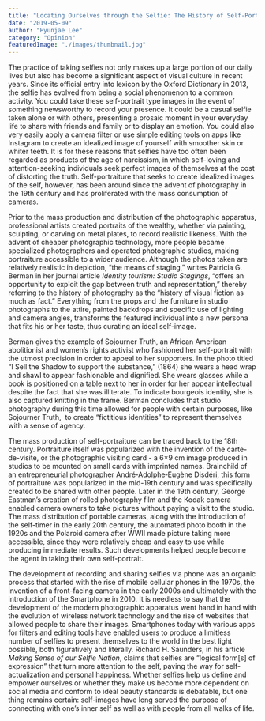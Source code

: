 ```yaml
---
title: "Locating Ourselves through the Selfie: The History of Self-Portraiture"
date: "2019-05-09"
author: "Hyunjae Lee"
category: "Opinion"
featuredImage: "./images/thumbnail.jpg"
---
```


The practice of taking selfies not only makes up a large portion of our daily lives but also has become a significant aspect of visual culture in recent years. Since its official entry into lexicon by the Oxford Dictionary in 2013, the selfie has evolved from being a social phenomenon to a common activity. You could take these self-portrait type images in the event of something newsworthy to record your presence. It could be a casual selfie taken alone or with others, presenting a prosaic moment in your everyday life to share with friends and family or to display an emotion. You could also very easily apply a camera filter or use simple editing tools on apps like Instagram to create an idealized image of yourself with smoother skin or whiter teeth. It is for these reasons that selfies have too often been regarded as products of the age of narcissism, in which self-loving and attention-seeking individuals seek perfect images of themselves at the cost of distorting the truth. Self-portraiture that seeks to create idealized images of the self, however, has been around since the advent of photography in the 19th century and has proliferated with the mass consumption of cameras.

Prior to the mass production and distribution of the photographic apparatus, professional artists created portraits of the wealthy, whether via painting, sculpting, or carving on metal plates, to record realistic likeness. With the advent of cheaper photographic technology, more people became specialized photographers and operated photographic studios, making portraiture accessible to a wider audience. Although the photos taken are relatively realistic in depiction, “the means of staging,” writes Patricia G. Berman in her journal article _Identity tourism: Studio Stagings_, “offers an opportunity to exploit the gap between truth and representation,” thereby referring to the history of photography as the “history of visual fiction as much as fact.” Everything from the props and the furniture in studio photographs to the attire, painted backdrops and specific use of lighting and camera angles, transforms the featured individual into a new persona that fits his or her taste, thus curating an ideal self-image.

Berman gives the example of Sojourner Truth, an African American abolitionist and women’s rights activist who fashioned her self-portrait with the utmost precision in order to appeal to her supporters. In the photo titled “I Sell the Shadow to support the substance,” (1864) she wears a head wrap and shawl to appear fashionable and dignified. She wears glasses while a book is positioned on a table next to her in order for her appear intellectual despite the fact that she was illiterate. To indicate bourgeois identity, she is also captured knitting in the frame. Berman concludes that studio photography during this time allowed for people with certain purposes, like Sojourner Truth,  to create “fictitious identities” to represent themselves with a sense of agency.

The mass production of self-portraiture can be traced back to the 18th century. Portraiture itself was popularized with the invention of the carte-de-visite, or the photographic visiting card - a 6×9 cm image produced in studios to be mounted on small cards with imprinted names. Brainchild of an entrepreneurial photographer André‐Adolphe‐Eugène Disdéri, this form of portraiture was popularized in the mid-19th century and was specifically created to be shared with other people. Later in the 19th century, George Eastman’s creation of rolled photography film and the Kodak camera enabled camera owners to take pictures without paying a visit to the studio. The mass distribution of portable cameras, along with the introduction of the self-timer in the early 20th century, the automated photo booth in the 1920s and the Polaroid camera after WWII made picture taking more accessible, since they were relatively cheap and easy to use while producing immediate results. Such developments helped people become the agent in taking their own self-portrait.

The development of recording and sharing selfies via phone was an organic process that started with the rise of mobile cellular phones in the 1970s, the invention of a front-facing camera in the early 2000s and ultimately with the introduction of the Smartphone in 2010. It is needless to say that the development of the modern photographic apparatus went hand in hand with the evolution of wireless network technology and the rise of websites that allowed people to share their images. Smartphones today with various apps for filters and editing tools have enabled users to produce a limitless number of selfies to present themselves to the world in the best light possible, both figuratively and literally. Richard H. Saunders, in his article _Making Sense of our Selfie Nation_, claims that selfies are “logical form\[s\] of expression” that turn more attention to the self, paving the way for self-actualization and personal happiness. Whether selfies help us define and empower ourselves or whether they make us become more dependent on social media and conform to ideal beauty standards is debatable, but one thing remains certain: self-images have long served the purpose of connecting with one’s inner self as well as with people from all walks of life.
